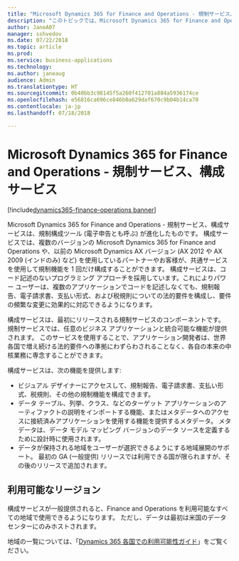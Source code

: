 ```yaml
---
title: "Microsoft Dynamics 365 for Finance and Operations - 規制サービス、構成サービス"
description: "このトピックでは、Microsoft Dynamics 365 for Finance and Operations - 規制サービスの一部としてリリースされる構成サービスについて説明します。"
author: JaneA07
manager: sshvedov
ms.date: 07/22/2018
ms.topic: article
ms.prod: 
ms.service: business-applications
ms.technology: 
ms.author: janeaug
audience: Admin
ms.translationtype: HT
ms.sourcegitcommit: 0b40bb3c98145f5a260f412701a884a5936174ce
ms.openlocfilehash: e56816ca696ce846b0a629daf670c9b04b14ca70
ms.contentlocale: ja-jp
ms.lasthandoff: 07/18/2018

---
```

#  <a name="microsoft-dynamics-365-for-finance-and-operations---regulatory-services-configuration-service"></a>Microsoft Dynamics 365 for Finance and Operations - 規制サービス、構成サービス 

[!include[dynamics365-finance-operations banner](../includes/dynamics365-finance-operations.md)]




Microsoft Dynamics 365 for Finance and Operations - 規制サービス、構成サービスは、規制構成ツール (電子申告とも呼ぶ) が進化したものです。 構成サービスでは、複数のバージョンの Microsoft Dynamics 365 for Finance and Operations や、以前の Microsoft Dynamics AX バージョン (AX 2012 や AX 2009 (インドのみ) など) を使用しているパートナーやお客様が、共通サービスを使用して規制機能を 1 回だけ構成することができます。 構成サービスは、コード記述のないプログラミング アプローチを採用しています。これによりパワー ユーザーは、複数のアプリケーションでコードを記述しなくても、規制報告、電子請求書、支払い形式、および税規則についての法的要件を構成し、要件の頻繁な変更に効果的に対応できるようになります。 

構成サービスは、最初にリリースされる規制サービスのコンポーネントです。 規制サービスでは、任意のビジネス アプリケーションと統合可能な機能が提供されます。 このサービスを使用することで、アプリケーション開発者は、世界各国で増え続ける法的要件への準拠にわずらわされることなく、各自の本来の中核業務に専念することができます。 

構成サービスは、次の機能を提供します:

-   ビジュアル デザイナーにアクセスして、規制報告、電子請求書、支払い形式、税規則、その他の規制機能を構成できます。 
-   データ テーブル、列挙、クラス、などのターゲット アプリケーションのアーティファクトの説明をインポートする機能、またはメタデータへのアクセスに接続済みアプリケーションを使用する機能を提供するメタデータ。 メタデータは、データ モデル マッピング バージョンのデータ ソースを定義するために設計時に使用されます。 
-   データが保持される地域をユーザーが選択できるようにする地域展開のサポート。 最初の GA (一般提供) リリースでは利用できる国が限られますが、その後のリリースで追加されます。    

## <a name="regional-availability"></a>利用可能なリージョン
構成サービスが一般提供されると、Finance and Operations を利用可能なすべての地域で使用できるようになります。 ただし、データは最初は米国のデータセンターにのみホストされます。

地域の一覧については、「[Dynamics 365 各国での利用可能性ガイド](https://aka.ms/dynamics_365_international_availability_deck)」をご覧ください。

